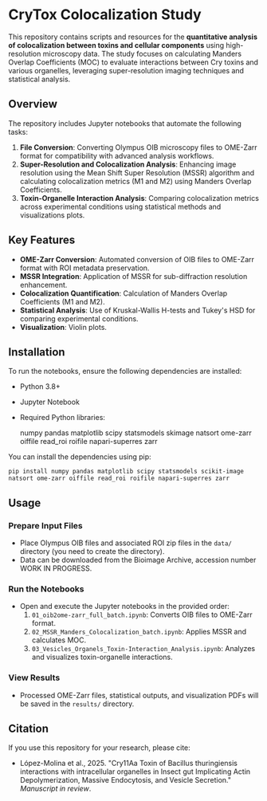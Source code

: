 # CryTox Colocalization Study

This repository contains scripts and resources for the **quantitative analysis of colocalization between toxins and cellular components** using high-resolution microscopy data. The study focuses on calculating Manders Overlap Coefficients (MOC) to evaluate interactions between Cry toxins and various organelles, leveraging super-resolution imaging techniques and statistical analysis.

## Overview

The repository includes Jupyter notebooks that automate the following tasks:
1. **File Conversion**: Converting Olympus OIB microscopy files to OME-Zarr format for compatibility with advanced analysis workflows.
2. **Super-Resolution and Colocalization Analysis**: Enhancing image resolution using the Mean Shift Super Resolution (MSSR) algorithm and calculating colocalization metrics (M1 and M2) using Manders Overlap Coefficients.
3. **Toxin-Organelle Interaction Analysis**: Comparing colocalization metrics across experimental conditions using statistical methods and visualizations plots.

## Key Features

- **OME-Zarr Conversion**: Automated conversion of OIB files to OME-Zarr format with ROI metadata preservation.
- **MSSR Integration**: Application of MSSR for sub-diffraction resolution enhancement.
- **Colocalization Quantification**: Calculation of Manders Overlap Coefficients (M1 and M2).
- **Statistical Analysis**: Use of Kruskal-Wallis H-tests and Tukey's HSD for comparing experimental conditions.
- **Visualization**: Violin plots.


## Installation

To run the notebooks, ensure the following dependencies are installed:

- Python 3.8+
- Jupyter Notebook
- Required Python libraries:

  numpy
  pandas
  matplotlib
  scipy
  statsmodels
  skimage
  natsort
  ome-zarr
  oiffile
  read_roi
  roifile
  napari-superres
  zarr

You can install the dependencies using pip:

`pip install numpy pandas matplotlib scipy statsmodels scikit-image natsort ome-zarr oiffile read_roi roifile napari-superres zarr`


## Usage

### Prepare Input Files
- Place Olympus OIB files and associated ROI zip files in the `data/` directory (you need to create the directory).
- Data can be downloaded from the Bioimage Archive, accession number WORK IN PROGRESS.

### Run the Notebooks
- Open and execute the Jupyter notebooks in the provided order:
  1. `01_oib2ome-zarr_full_batch.ipynb`: Converts OIB files to OME-Zarr format.
  2. `02_MSSR_Manders_Colocalization_batch.ipynb`: Applies MSSR and calculates MOC.
  3. `03_Vesicles_Organels_Toxin-Interaction_Analysis.ipynb`: Analyzes and visualizes toxin-organelle interactions.

### View Results
- Processed OME-Zarr files, statistical outputs, and visualization PDFs will be saved in the `results/` directory.

## Citation

If you use this repository for your research, please cite:

- López-Molina et al., 2025. "Cry11Aa Toxin of Bacillus thuringiensis interactions with intracellular organelles in Insect gut Implicating Actin Depolymerization, Massive Endocytosis, and Vesicle Secretion." *Manuscript in review*.

